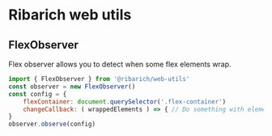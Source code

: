 # Ribarich web utils

## FlexObserver

Flex observer allows you to detect when some flex elements wrap.

```js
import { FlexObserver } from '@ribarich/web-utils'
const observer = new FlexObserver()
const config = {
	flexContainer: document.querySelector('.flex-container')
	changeCallback: ( wrappedElements ) => { // Do something with elements that wrapped }
}
observer.observe(config)
```
